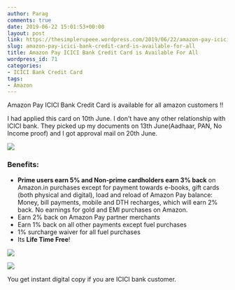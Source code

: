```yaml
---
author: Parag
comments: true
date: 2019-06-22 15:01:53+00:00
layout: post
link: https://thesimplerupeee.wordpress.com/2019/06/22/amazon-pay-icici-bank-credit-card-is-available-for-all/
slug: amazon-pay-icici-bank-credit-card-is-available-for-all
title: Amazon Pay ICICI Bank Credit Card is Available For All
wordpress_id: 71
categories:
- ICICI Bank Credit Card
tags:
- Amazon
---
```





Amazon Pay ICICI Bank Credit Card is available for all amazon customers !! 







I had applied this card on 10th June. I don't have any other relationship with ICICI bank. They picked up my documents on 13th June(Aadhaar, PAN, No Income proof) and I got approval mail on 20th June.





![](https://thesimplerupeee.files.wordpress.com/2020/05/5e5b0-amazon-pay-icici-credit-card.png?w=1024&h=240)





### **Benefits**:







  * **Prime users earn 5% and Non-prime cardholders earn 3% back** on Amazon.in purchases except for payment towards e-books, gift cards (both physical and digital), load and reload of Amazon Pay balance: Money, bill payments, mobile and DTH recharges, which will earn 2% back. No earnings for gold and EMI purchases on Amazon.
  * Earn 2% back on Amazon Pay partner merchants
  * Earn 1% back on all other payments except fuel purchases
  * 1% surcharge waiver for all fuel purchases
  * Its **Life Time Free**!




![](https://thesimplerupeee.files.wordpress.com/2020/05/c8711-amazon-pay-icici-credit-card_1.jpg?w=1024&h=571)



![](https://thesimplerupeee.files.wordpress.com/2020/05/0fae0-amazon-pay-icici-credit-card_2.jpg?w=1024&h=784)





You get instant digital copy if you are ICICI bank customer.



